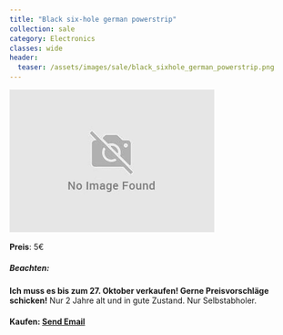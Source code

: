 ```yaml
---
title: "Black six-hole german powerstrip"
collection: sale
category: Electronics
classes: wide
header: 
  teaser: /assets/images/sale/black_sixhole_german_powerstrip.png
---
```




<a href="">
  <img src="/assets/images/sale/black_sixhole_german_powerstrip.png" alt="Black six-hole german powerstrip">
</a>

**Preis**: 5€

##### Beachten:
**Ich muss es bis zum 27. Oktober verkaufen! Gerne Preisvorschläge schicken!**
Nur 2 Jahre alt und in gute Zustand.
Nur Selbstabholer.

#### Kaufen: <a href = "mailto:digitaldasler@gmail.com?subject=Black six-hole german powerstrip">Send Email</a>

